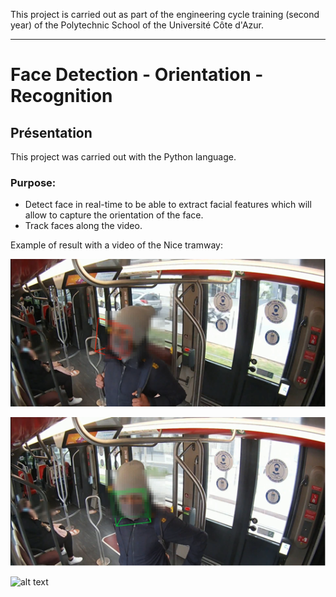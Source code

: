 This project is carried out as part of the engineering cycle training (second year) of the Polytechnic School of the Université Côte d'Azur.
***
# Face Detection - Orientation - Recognition

## Présentation
This project was carried out with the Python language.

### Purpose:
* Detect face in real-time to be able to extract facial features which will allow to capture the orientation of the face.
* Track faces along the video.

Example of result with a video of the Nice tramway:

![alt text](https://github.com/JulienChoukroun/Face-Detection-Orientation-Recognition/blob/main/Images/videoTram6-1.png "Tram6-1")

![alt text](https://github.com/JulienChoukroun/Face-Detection-Orientation-Recognition/blob/main/Images/videoTram6-2.png "Tram6-2")

![alt text](https://github.com/JulienChoukroun/Face-Detection-Orientation-Recognition/blob/main/Images/videoTram12-1.png "Tram12-1")
